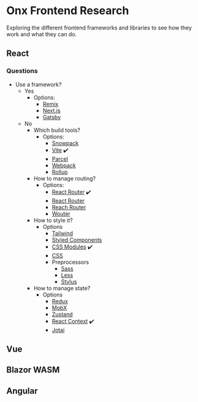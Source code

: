 # Onx Frontend Research

Exploring the different frontend frameworks and libraries to see how they work and what they can do.

## React

### Questions

- Use a framework?
  - Yes
    - Options:
      - [Remix](https://remix.run/)
      - [Next.js](https://nextjs.org/)
      - [Gatsby](https://www.gatsbyjs.com/)
  - No
    - Which build tools?
      - Options:
        - [Snowpack](https://www.snowpack.dev/)
        - [Vite](https://vitejs.dev/) :heavy_check_mark:
        - [Parcel](https://parceljs.org/)
        - [Webpack](https://webpack.js.org/)
        - [Rollup](https://rollupjs.org/guide/en/)
    - How to manage routing?
      - Options:
        - [React Router](https://reactrouter.com/) :heavy_check_mark:
        - [React Router](https://reactrouter.com/)
        - [Reach Router](https://reach.tech/router/)
        - [Wouter](https://github.com/molefrog/wouter)
    - How to style it?
      - Options
        - [Tailwind](https://tailwindcss.com/)
        - [Styled Components](https://styled-components.com/)
        - [CSS Modules](https://github.com/css-modules/css-modules) :heavy_check_mark:
        - [CSS](https://developer.mozilla.org/en-US/docs/Web/CSS)
        - Preprocessors
          - [Sass](https://sass-lang.com/)
          - [Less](http://lesscss.org/)
          - [Stylus](https://stylus-lang.com/)
    - How to manage state?
      - Options
        - [Redux](https://redux.js.org/)
        - [MobX](https://mobx.js.org/README.html)
        - [Zustand](https://zustand-demo.pmnd.rs/)
        - [React Context](https://reactjs.org/docs/context.html) :heavy_check_mark:
        - [Jotai](https://jotai.org/)

## Vue

## Blazor WASM

## Angular
